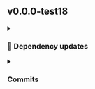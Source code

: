 ## v0.0.0-test18
<details>
<summary><h3>🤖 Dependency updates</h3></summary>

- fix(deps): update module github.com/pulumi/pulumi/sdk/v3 to v3.153.1 (#851) [0a9a39c](https://github.com/andrzejressel/pulumi-gestalt/commit/0a9a39c4fc3d087f1d7c63febd55331256404218)
- chore(deps): update actions/cache digest to d4323d4 (#850) [2ccd748](https://github.com/andrzejressel/pulumi-gestalt/commit/2ccd748eff92f7237a9e0a619e72b4279f957820)
- fix(deps): update module github.com/pulumi/pulumi/sdk/v3 to v3.153.0 (#849) [11797ff](https://github.com/andrzejressel/pulumi-gestalt/commit/11797ffba61f11fafdfa92ee3ed81caffa419584)
- chore(deps): update codecov/codecov-action digest to 0565863 (#848) [4e84c16](https://github.com/andrzejressel/pulumi-gestalt/commit/4e84c1690e60658683b299b8b64ac74b44500439)
- chore(deps): update rust crate convert_case to 0.8.0 (#846) [ac5ccba](https://github.com/andrzejressel/pulumi-gestalt/commit/ac5ccbad68d3eb6ce5e35d133b2b8702788782ec)
</details>

<details>
<summary><h3>Commits</h3></summary>

- Update version to 0.0.0-test18 [155e666](https://github.com/andrzejressel/pulumi-gestalt/commit/155e6666fb1b3f02a0ef04359b7dd3a017b80972)
- Readthedocs [624c62d](https://github.com/andrzejressel/pulumi-gestalt/commit/624c62dac9aaac2ee41a0fa709f23d212ffdef7f)
- Merge branch 'main' into readthedocs [fdc31ab](https://github.com/andrzejressel/pulumi-gestalt/commit/fdc31ab29146d8883844f4ed536dc02d07e2fee7)
- Readthedocs [a7b7b13](https://github.com/andrzejressel/pulumi-gestalt/commit/a7b7b13024a65d31a8654506d9162ffabb69534e)
- Remove empty unreleased section from changelog (#864) [f79c326](https://github.com/andrzejressel/pulumi-gestalt/commit/f79c3265100fa3efb3e3312382ca274cd10eff1c)
- Test [6fbe6bd](https://github.com/andrzejressel/pulumi-gestalt/commit/6fbe6bdb640721008998768d29048f3fa3014a5c)
- Changelog dry run (#859) [e6842a7](https://github.com/andrzejressel/pulumi-gestalt/commit/e6842a76c0e2a3aed941072004121f43830ff533)
- Merge branch 'main' into readthedocs [0610024](https://github.com/andrzejressel/pulumi-gestalt/commit/0610024f05f1f5be2365e77433bc483fabd55e11)
- Generate changelog for docs (#861) [d0c0550](https://github.com/andrzejressel/pulumi-gestalt/commit/d0c055067850c36daeb654d7213bc8514846e4a6)
- Readthedocs [986dcb5](https://github.com/andrzejressel/pulumi-gestalt/commit/986dcb5851bc2b42eacb9e9775120fb67b1034a9)
- Remove rustdoc mkdocs workaround (#863) [bb032fb](https://github.com/andrzejressel/pulumi-gestalt/commit/bb032fba816b507e1fbb9bd4a49f10007e4f6b32)
- Readthedocs [a92c5fa](https://github.com/andrzejressel/pulumi-gestalt/commit/a92c5fa2a3016ccf57d5bb9f7f29c5564559da6d)
- Use yamls from unreleased directory (#860) [e72eb35](https://github.com/andrzejressel/pulumi-gestalt/commit/e72eb351bd5d1ed58ec5344956f46a9731cdf405)
- Readthedocs [a44036f](https://github.com/andrzejressel/pulumi-gestalt/commit/a44036feca16bf4312d587f5a270548bb82e67d6)
- Remove v from version in changelog (#857) [b362b3f](https://github.com/andrzejressel/pulumi-gestalt/commit/b362b3f49cfadae71cbaa83a4d57b9261d7c98d2)
- Readthedocs [8c07dbb](https://github.com/andrzejressel/pulumi-gestalt/commit/8c07dbb9ef18c23f1bcfab05a91b5c514d370417)
- Changelog generator (#847) [329d8f9](https://github.com/andrzejressel/pulumi-gestalt/commit/329d8f9a2e30b699fdf4024285f1f3bbd32ecf49)
- Readthedocs [9c32b40](https://github.com/andrzejressel/pulumi-gestalt/commit/9c32b401d78618adc95fa8a2c5e92aac18b2da7b)
- fix(deps): update module github.com/pulumi/pulumi/sdk/v3 to v3.153.1 (#851) [0a9a39c](https://github.com/andrzejressel/pulumi-gestalt/commit/0a9a39c4fc3d087f1d7c63febd55331256404218)
- Readthedocs [bcfa068](https://github.com/andrzejressel/pulumi-gestalt/commit/bcfa0686c46762978b46260be4858a25ad8ee495)
- chore(deps): update actions/cache digest to d4323d4 (#850) [2ccd748](https://github.com/andrzejressel/pulumi-gestalt/commit/2ccd748eff92f7237a9e0a619e72b4279f957820)
- Readthedocs [f06f2b3](https://github.com/andrzejressel/pulumi-gestalt/commit/f06f2b3968f104710e29db0f360cd4638f74e5cf)
- fix(deps): update module github.com/pulumi/pulumi/sdk/v3 to v3.153.0 (#849) [11797ff](https://github.com/andrzejressel/pulumi-gestalt/commit/11797ffba61f11fafdfa92ee3ed81caffa419584)
- Readthedocs [dc87750](https://github.com/andrzejressel/pulumi-gestalt/commit/dc87750e2078da2d97d784e3031b99716b7ea071)
- chore(deps): update codecov/codecov-action digest to 0565863 (#848) [4e84c16](https://github.com/andrzejressel/pulumi-gestalt/commit/4e84c1690e60658683b299b8b64ac74b44500439)
- Readthedocs [414dc53](https://github.com/andrzejressel/pulumi-gestalt/commit/414dc53fee20e24e0dac3a7ff9b91ebb44553036)
- chore(deps): update rust crate convert_case to 0.8.0 (#846) [ac5ccba](https://github.com/andrzejressel/pulumi-gestalt/commit/ac5ccbad68d3eb6ce5e35d133b2b8702788782ec)
- Readthedocs [4ae2911](https://github.com/andrzejressel/pulumi-gestalt/commit/4ae2911a1e63b0076f88181be42b623a990a58cb)
</details>

